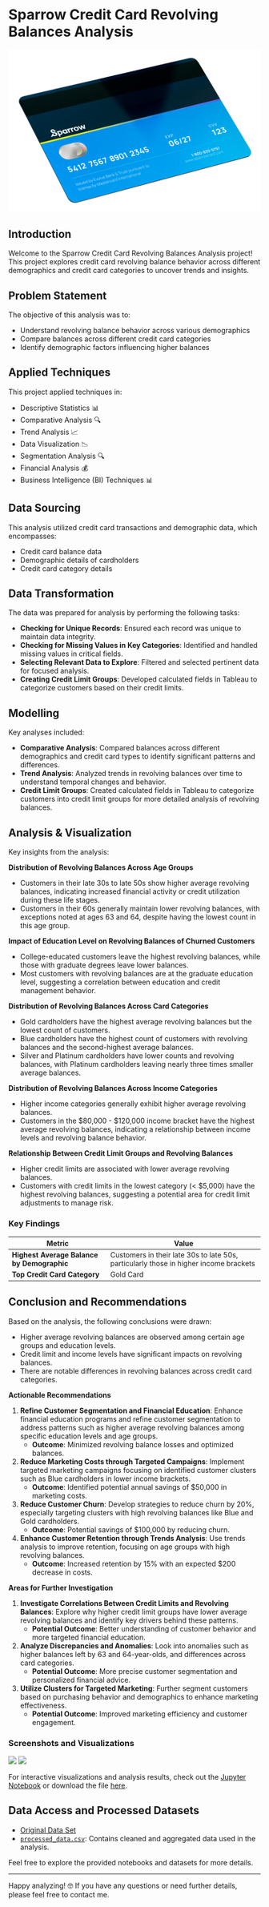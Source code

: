 # Sparrow Credit Card Revolving Balances Analysis

![](intro_image.png)

## Introduction
Welcome to the Sparrow Credit Card Revolving Balances Analysis project! This project explores credit card revolving balance behavior across different demographics and credit card categories to uncover trends and insights.

## Problem Statement
The objective of this analysis was to:
- Understand revolving balance behavior across various demographics
- Compare balances across different credit card categories
- Identify demographic factors influencing higher balances

## Applied Techniques
This project applied techniques in:
- Descriptive Statistics 📊
- Comparative Analysis 🔍
- Trend Analysis 📈
- Data Visualization 📉
- Segmentation Analysis 🔍
- Financial Analysis 💰
- Business Intelligence (BI) Techniques 📊

## Data Sourcing
This analysis utilized credit card transactions and demographic data, which encompasses:
- Credit card balance data
- Demographic details of cardholders
- Credit card category details

## Data Transformation
The data was prepared for analysis by performing the following tasks:
- **Checking for Unique Records**: Ensured each record was unique to maintain data integrity.
- **Checking for Missing Values in Key Categories**: Identified and handled missing values in critical fields.
- **Selecting Relevant Data to Explore**: Filtered and selected pertinent data for focused analysis.
- **Creating Credit Limit Groups**: Developed calculated fields in Tableau to categorize customers based on their credit limits.

## Modelling
Key analyses included:
- **Comparative Analysis**: Compared balances across different demographics and credit card types to identify significant patterns and differences.
- **Trend Analysis**: Analyzed trends in revolving balances over time to understand temporal changes and behavior.
- **Credit Limit Groups**: Created calculated fields in Tableau to categorize customers into credit limit groups for more detailed analysis of revolving balances.

## Analysis & Visualization
Key insights from the analysis:

**Distribution of Revolving Balances Across Age Groups**
- Customers in their late 30s to late 50s show higher average revolving balances, indicating increased financial activity or credit utilization during these life stages.
- Customers in their 60s generally maintain lower revolving balances, with exceptions noted at ages 63 and 64, despite having the lowest count in this age group.

**Impact of Education Level on Revolving Balances of Churned Customers**
- College-educated customers leave the highest revolving balances, while those with graduate degrees leave lower balances.
- Most customers with revolving balances are at the graduate education level, suggesting a correlation between education and credit management behavior.

**Distribution of Revolving Balances Across Card Categories**
- Gold cardholders have the highest average revolving balances but the lowest count of customers.
- Blue cardholders have the highest count of customers with revolving balances and the second-highest average balances.
- Silver and Platinum cardholders have lower counts and revolving balances, with Platinum cardholders leaving nearly three times smaller average balances.

**Distribution of Revolving Balances Across Income Categories**
- Higher income categories generally exhibit higher average revolving balances.
- Customers in the $80,000 - $120,000 income bracket have the highest average revolving balances, indicating a relationship between income levels and revolving balance behavior.

**Relationship Between Credit Limit Groups and Revolving Balances**
- Higher credit limits are associated with lower average revolving balances.
- Customers with credit limits in the lowest category (< $5,000) have the highest revolving balances, suggesting a potential area for credit limit adjustments to manage risk.

### Key Findings

| Metric                                | Value                                  |
|---------------------------------------|----------------------------------------|
| **Highest Average Balance by Demographic** | Customers in their late 30s to late 50s, particularly those in higher income brackets |
| **Top Credit Card Category**          | Gold Card                              |

## Conclusion and Recommendations
Based on the analysis, the following conclusions were drawn:
- Higher average revolving balances are observed among certain age groups and education levels.
- Credit limit and income levels have significant impacts on revolving balances.
- There are notable differences in revolving balances across credit card categories.

**Actionable Recommendations**  
1. **Refine Customer Segmentation and Financial Education**: Enhance financial education programs and refine customer segmentation to address patterns such as higher average revolving balances among specific education levels and age groups.  
   - **Outcome**: Minimized revolving balance losses and optimized balances.
2. **Reduce Marketing Costs through Targeted Campaigns**: Implement targeted marketing campaigns focusing on identified customer clusters such as Blue cardholders in lower income brackets.  
   - **Outcome**: Identified potential annual savings of $50,000 in marketing costs.
3. **Reduce Customer Churn**: Develop strategies to reduce churn by 20%, especially targeting clusters with high revolving balances like Blue and Gold cardholders.  
   - **Outcome**: Potential savings of $100,000 by reducing churn.
4. **Enhance Customer Retention through Trends Analysis**: Use trends analysis to improve retention, focusing on age groups with high revolving balances.  
   - **Outcome**: Increased retention by 15% with an expected $200 decrease in costs.

**Areas for Further Investigation**  
1. **Investigate Correlations Between Credit Limits and Revolving Balances**: Explore why higher credit limit groups have lower average revolving balances and identify key drivers behind these patterns.  
   - **Potential Outcome**: Better understanding of customer behavior and more targeted financial education.
2. **Analyze Discrepancies and Anomalies**: Look into anomalies such as higher balances left by 63 and 64-year-olds, and differences across card categories.  
   - **Potential Outcome**: More precise customer segmentation and personalized financial advice.
3. **Utilize Clusters for Targeted Marketing**: Further segment customers based on purchasing behavior and demographics to enhance marketing effectiveness.  
   - **Potential Outcome**: Improved marketing efficiency and customer engagement.

### Screenshots and Visualizations
![](Visualization_1.png)
![](Visualization_2.png)

For interactive visualizations and analysis results, check out the [Jupyter Notebook](link_to_notebook) or download the file [here](link_to_file).

## Data Access and Processed Datasets
- [Original Data Set](link_to_data_source)
- [`processed_data.csv`](link_to_processed_data): Contains cleaned and aggregated data used in the analysis.

Feel free to explore the provided notebooks and datasets for more details.

---

Happy analyzing! 🤓 If you have any questions or need further details, please feel free to contact me.
